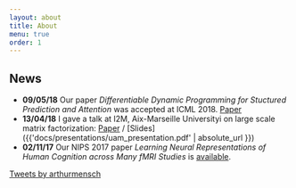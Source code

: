```yaml
---
layout: about
title: About
menu: true
order: 1
---
```


## News
- **09/05/18** Our paper *Differentiable Dynamic Programming for Stuctured Prediction and Attention* was accepted at ICML 2018. [Paper](https://arxiv.org/abs/1802.03676)
- **13/04/18** I gave a talk at I2M, Aix-Marseille Universityi on large scale matrix factorization: [Paper](https://hal.archives-ouvertes.fr/hal-01431618) / [Slides]({{'docs/presentations/uam_presentation.pdf' | absolute_url }})
- **02/11/17** Our NIPS 2017 paper *Learning Neural Representations of Human Cognition across Many fMRI Studies* is [available](https://hal.archives-ouvertes.fr/hal-01626823v2).

<a class="twitter-timeline" data-lang="en" data-width="500" data-tweet-limit="3" data-dnt="true" href="https://twitter.com/arthurmensch">Tweets by arthurmensch</a> <script async src="//platform.twitter.com/widgets.js" charset="utf-8"></script>
